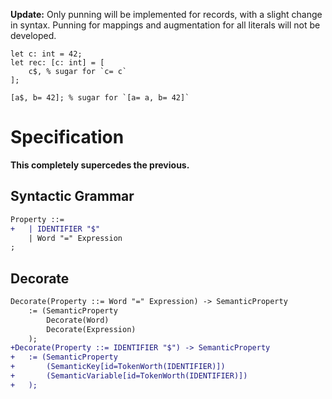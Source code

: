 **Update:** Only punning will be implemented for records, with a slight change in syntax. Punning for mappings and augmentation for all literals will not be developed.

```cp
let c: int = 42;
let rec: [c: int] = [
	c$, % sugar for `c= c`
];
```
```cp
[a$, b= 42]; % sugar for `[a= a, b= 42]`
```

# Specification
**This completely supercedes the previous.**

## Syntactic Grammar
```diff
Property ::=
+	| IDENTIFIER "$"
	| Word "=" Expression
;
```

## Decorate
```diff
Decorate(Property ::= Word "=" Expression) -> SemanticProperty
	:= (SemanticProperty
		Decorate(Word)
		Decorate(Expression)
	);
+Decorate(Property ::= IDENTIFIER "$") -> SemanticProperty
+	:= (SemanticProperty
+		(SemanticKey[id=TokenWorth(IDENTIFIER)])
+		(SemanticVariable[id=TokenWorth(IDENTIFIER)])
+	);
